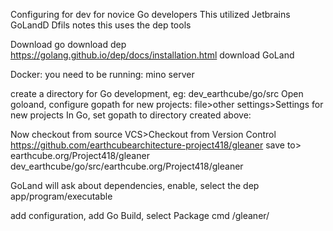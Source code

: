 Configuring for dev for novice Go developers
This utilized Jetbrains GoLandD
Dfils notes this uses the dep tools

Download go
download dep
https://golang.github.io/dep/docs/installation.html
download GoLand

Docker: 
you need to be running:
mino server


create a directory for Go development, eg: dev_earthcube/go/src
Open goloand, configure gopath for new projects: file>other settings>Settings for new projects
In Go, set gopath to directory created above:

Now checkout from source VCS>Checkout from Version Control
https://github.com/earthcubearchitecture-project418/gleaner
save to> earthcube.org/Project418/gleaner
dev_earthcube/go/src/earthcube.org/Project418/gleaner

GoLand will ask about dependencies, enable, select the dep app/program/executable

add configuration, add Go Build, select Package
cmd /gleaner/

